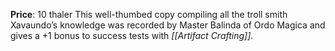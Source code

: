 **Price**: 10 thaler
This well-thumbed copy compiling all the troll smith Xavaundo’s knowledge was recorded by Master Balinda of Ordo Magica and gives a +1 bonus to success tests with *[[Artifact Crafting]]*.